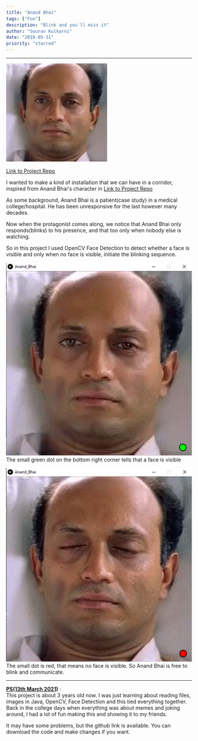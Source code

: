 ```yaml
---
title: "Anand Bhai"
tags: ["Fun"]
description: "Blink and you'll miss it"
author: "Sourav Kulkarni"
date: "2018-05-31"
priority: "starred"
---
```


---

![Blink](./anand.gif) 

<a href="https://github.com/Souruly/Processing-Projects/tree/main/Anand%20Bhai/Anand_Bhai" target="_blank">Link to Project Repo</a>

I wanted to make a kind of installation that we can have in a corridor, inspired from Anand Bhai's character in <a href="https://www.imdb.com/title/tt0374887/" target="_blank">Link to Project Repo</a>

As some background, Anand Bhai is a patient(case study) in a medical college/hospital. He has been unresponsive for the last however many decades.

Now when the protagonist comes along, we notice that Anand Bhai only responds(blinks) to his presence, and that too only when nobody else is watching.

So in this project I used OpenCV Face Detection to detect whether a face is visible and only when no face is visible, initiate the blinking sequence.

![Face Visible](./face_vis.png)
The small green dot on the bottom right corner tells that a face is visible

![Face Not Visible](./face_notvis2.png)
The small dot is red, that means no face is visible. So Anand Bhai is free to blink and communicate.

---

<u>**PS(13th March 2021)**</u> : <br>
This project is about 3 years old now. I was just learning about reading files, images in Java, OpenCV, Face Detection and this tied everything together. Back in the college days when everything was about memes and joking around, I had a lot of fun making this and showing it to my friends.

It may have some problems, but the github link is available. You can download the code and make changes if you want.
